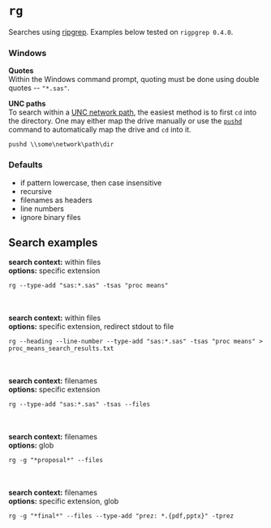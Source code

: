 # `rg`

Searches using [ripgrep](https://github.com/BurntSushi/ripgrep).  Examples below tested on `rigpgrep 0.4.0`.

### Windows
**Quotes**<br>
Within the Windows command prompt, quoting must be done using double quotes -- `"*.sas"`.

**UNC paths**<br>
To search within a [UNC network path](https://en.wikipedia.org/wiki/Path_(computing)#MS-DOS.2FMicrosoft_Windows_style), the easiest method is to first `cd` into the directory.  One may either map the drive manually or use the [`pushd`](http://superuser.com/a/399885) command to automatically map the drive and `cd` into it.

```
pushd \\some\network\path\dir
```

### Defaults
* if pattern lowercase, then case insensitive
* recursive
* filenames as headers
* line numbers
* ignore binary files

## Search examples

**search context:** within files<br>
**options:** specific extension
<br>
```
rg --type-add "sas:*.sas" -tsas "proc means"
```
<br><br>
**search context:** within files<br>
**options:** specific extension, redirect stdout to file
<br>
```
rg --heading --line-number --type-add "sas:*.sas" -tsas "proc means" > proc_means_search_results.txt
```
<br><br>
**search context:** filenames<br>
**options:** specific extension
<br>
```
rg --type-add "sas:*.sas" -tsas --files
```
<br><br>
**search context:** filenames<br>
**options:** glob
<br>
```
rg -g "*proposal*" --files
```
<br><br>
**search context:** filenames<br>
**options:** specific extension, glob
<br>
```
rg -g "*final*" --files --type-add "prez: *.{pdf,pptx}" -tprez
```
